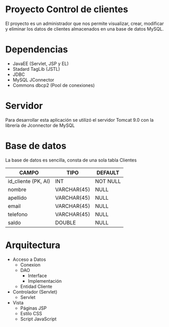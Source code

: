 # Proyecto Control de clientes

El proyecto es un administrador que nos permite visualizar, crear, modificar y eliminar los datos de clientes almacenados en una base de datos
MySQL.

# Dependencias

- JavaEE (Servlet, JSP y EL)
- Stadard TagLib (JSTL)
- JDBC
- MySQL JConnector
- Commons dbcp2 (Pool de conexiones)

# Servidor

Para desarrollar esta aplicación se utilizó el servidor Tomcat 9.0 con la librería de Jconnector de MySQL

# Base de datos

La base de datos es sencilla, consta de una sola tabla Clientes

| CAMPO                | TIPO         | DEFAULT  |
| -------------------- | ------------ | -------- |
| id_cliente (PK, AI)  | INT          | NOT NULL |
| nombre               | VARCHAR(45)  | NULL     |
| apellido             | VARCHAR(45)  | NULL     |
| email                | VARCHAR(45)  | NULL     |
| telefono             | VARCHAR(45)  | NULL     |
| saldo                | DOUBLE       | NULL     |

# Arquitectura

- Acceso a Datos
    - Conexion
    - DAO
        - Interface
        - Implementación
    - Entidad Cliente
- Controlador (Servlet)
    - Servlet
- Vista
    - Páginas JSP
    - Estilo CSS
    - Script JavaScript